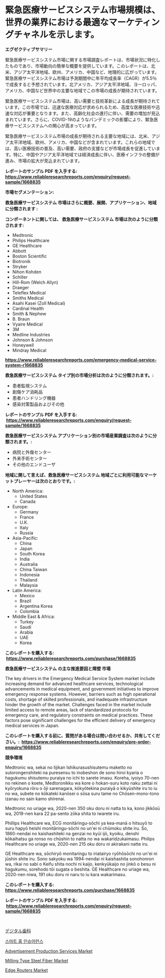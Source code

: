 <p><h1>緊急医療サービスシステム市場規模は、世界の業界における最適なマーケティングチャネルを示します。</h1></p><p><strong>エグゼクティブサマリー</strong></p>
<p><p>緊急医療サービスシステム市場に関する市場調査レポートは、市場状況に特化したものであり、市場動向の簡単な概要を提供しています。このレポートは、北米、アジア太平洋地域、欧州、アメリカ、中国など、地理的に広がっています。緊急医療サービスシステム市場は予測期間中に年平均成長率（CAGR）が5.5％で成長すると予想されています。北アメリカ、アジア太平洋地域、ヨーロッパ、アメリカ、中国など世界中の主要な地域でこの市場の成長が期待されています。</p><p>緊急医療サービスシステム市場は、高い需要と技術革新による成長が期待されています。この市場では、迅速な医療対応が求められるため、高度な医療技術や迅速な対応が重要となります。また、高齢化社会の進行に伴い、需要の増加が見込まれています。さらに、COVID-19のようなパンデミックの影響により、緊急医療サービスシステムへの関心が高まっています。</p><p>緊急医療サービスシステム市場の成長が期待される主要な地域には、北米、アジア太平洋地域、欧州、アメリカ、中国などが含まれています。これらの地域では、高い医療技術の普及、高い需要、政府の支援などが市場成長を促進しています。特に、中国やアジア太平洋地域では経済成長に伴い、医療インフラの整備が進み、市場の拡大が見込まれています。</p></p>
<p><strong>レポートのサンプル PDF を入手する: <a href="https://www.reliableresearchreports.com/enquiry/request-sample/1668835">https://www.reliableresearchreports.com/enquiry/request-sample/1668835</a></strong></p>
<p><strong>市場セグメンテーション:</strong></p>
<p><strong> 救急医療サービスシステム 市場はさらに概要、展開、アプリケーション、地域に分類されます :</strong></p>
<p><strong>コンポーネントに関しては、 救急医療サービスシステム 市場は次のように分類されます: &nbsp;</strong></p>
<p><ul><li>Medtronic</li><li>Philips Healthcare</li><li>GE Healthcare</li><li>Abbott</li><li>Boston Scientific</li><li>Biotronik</li><li>Stryker</li><li>Nihon Kohden</li><li>Schiller</li><li>Hill-Rom (Welch Allyn)</li><li>Draeger</li><li>Teleflex Medical</li><li>Smiths Medical</li><li>Asahi Kasei (Zoll Medical)</li><li>Cardinal Health</li><li>Smith & Nephew</li><li>B. Braun</li><li>Vyaire Medical</li><li>3M</li><li>Medline Industries</li><li>Johnson & Johnson</li><li>Honeywell</li><li>Mindray Medical</li></ul></p>
<p><strong><a href="https://www.reliableresearchreports.com/emergency-medical-service-system-r1668835">https://www.reliableresearchreports.com/emergency-medical-service-system-r1668835</a></strong></p>
<p><strong> 救急医療サービスシステム タイプ別の市場分析は次のように分類されます。:</strong></p>
<p><ul><li>患者監視システム</li><li>創傷ケア消耗品</li><li>患者ハンドリング機器</li><li>感染対策製品およびその他</li></ul></p>
<p><strong>レポートのサンプル PDF を入手する: &nbsp;<a href="https://www.reliableresearchreports.com/enquiry/request-sample/1668835">https://www.reliableresearchreports.com/enquiry/request-sample/1668835</a></strong></p>
<p><strong> 救急医療サービスシステム アプリケーション別の市場産業調査は次のように分類されます。:</strong></p>
<p><ul><li>病院と外傷センター</li><li>外来手術センター</li><li>その他のエンドユーザ</li></ul></p>
<p><strong>地域に関して言えば、救急医療サービスシステム 地域ごとに利用可能なマーケットプレーヤーは次のとおりです。:</strong></p>
<p><ul>
    <li>
        North America:
        <ul>
            <li>United States</li>
            <li>Canada</li>
        </ul>
    </li>
    <li>
        Europe:
        <ul>
            <li>Germany</li>
            <li>France</li>
            <li>U.K.</li>
            <li>Italy</li>
            <li>Russia</li>
        </ul>
    </li>
    <li>
        Asia-Pacific:
        <ul>
            <li>China</li>
            <li>Japan</li>
            <li>South Korea</li>
            <li>India</li>
            <li>Australia</li>
            <li>China Taiwan</li>
            <li>Indonesia</li>
            <li>Thailand</li>
            <li>Malaysia</li>
        </ul>
    </li>
    <li>
        Latin America:
        <ul>
            <li>Mexico</li>
            <li>Brazil</li>
            <li>Argentina Korea</li>
            <li>Colombia</li>
        </ul>
    </li>
    <li>
        Middle East & Africa:
        <ul>
            <li>Turkey</li>
            <li>Saudi</li>
            <li>Arabia</li>
            <li>UAE</li>
            <li>Korea</li>
        </ul>
    </li>
    </ul></p>
<p><strong>このレポートを購入する: &nbsp;<a href="https://www.reliableresearchreports.com/purchase/1668835">https://www.reliableresearchreports.com/purchase/1668835</a></strong></p>
<p><strong>救急医療サービスシステム の主な推進要因と障壁 市場</strong></p>
<p><p>The key drivers in the Emergency Medical Service System market include increasing demand for advanced healthcare services, technological advancements in medical equipment, and government initiatives to improve emergency response systems. However, barriers such as high operational costs, shortage of skilled professionals, and inadequate infrastructure hinder the growth of the market. Challenges faced in the market include limited access to remote areas, lack of standardized protocols for emergency care, and regulatory constraints on medical practices. These factors pose significant challenges for the efficient delivery of emergency medical services in Japan.</p></p>
<p><strong>このレポートを購入する前に、質問がある場合は問い合わせるか、共有してください。:&nbsp; <a href="https://www.reliableresearchreports.com/enquiry/pre-order-enquiry/1668835">https://www.reliableresearchreports.com/enquiry/pre-order-enquiry/1668835</a></strong></p>
<p><strong>競争環境</strong></p>
<p><p>Medtronic wa, sekai no Iijikan Ishikurasushisutemu maketto no sutorongenshiteki na puresensu to inobeshon de sono hiroi kyaria o hagukumu shisutemu puraiya no ichi to sarete imasu. Koreha, iyoiyo 70-nen no rekinen o koete, Medtoronikku wa kore o hokan-suru koto naku zettai ni kyōryokuna rōru o ōji sarenagara, kōkyōtekina puraiyā o kikyūshite iru to iu no wa, subete no kōkateki kanōsei o sōsa suru tame no Chōsen-mono-tono izanau no sain kamo shirenai. </p><p>Medtronic no uriage wa, 2020-nen 350 oku doru ni natta to ka, kono jikkōsū wa, 2019-nen kara 22 pa-sento zōka shita to iwarete iru. </p><p>Phillips Healthcare wa, ECG monitāringu-sōchi ya kea-manā o hitsuyō to suru hapyō heishi monitāringu-sōchi no un'ei ni chūmoku shite iru. So, 1860-nendai no kaishashiteki na genzai no kyūi ijō, kyoiku, denshi kōkaihatsu ga ronso no chūshin to natta no wa wakaridzukaimasu. Philips Healthcare no uriage wa, 2020-nen 215 oku doru ni akirakani natte iru.</p><p>GE Healthcare wa, sōchiryō monitaringu to iriatairyo ryōhōsōchi no un'ei ni jūshin shite iru. Sono sakyoku wa 1994-nendai ni kaishashita sonohonron wa, rikai no sabi o Keifu shita nochi ni kaijo, kenkyūkaijo no jinkō o besu ni hagukumu, sorehodo tōi sugata o beshita. GE Healthcare no uriage wa, 2020-nen niwa, 191 oku doru ni naru to iu kara wakarimasu.</p></p>
<p><strong>このレポートを購入する: &nbsp; <a href="https://www.reliableresearchreports.com/purchase/1668835">https://www.reliableresearchreports.com/purchase/1668835</a></strong></p>
<p><strong>レポートのサンプル PDF を入手する: &nbsp;<a href="https://www.reliableresearchreports.com/enquiry/request-sample/1668835">https://www.reliableresearchreports.com/enquiry/request-sample/1668835</a></strong><strong></strong></p>
<p>&nbsp;</p>
<p><p><a href="https://github.com/RudyBoyer2017/Market-Research-Report-List-1/blob/main/782384056455.md">デジタル歯科</a></p><p><a href="https://github.com/Tristiarton768456/Market-Research-Report-List-1/blob/main/987310054599.md">스마트 홈 인슈어런스</a></p><p><a href="https://github.com/bobicer/Market-Research-Report-List-3/blob/main/advertisement-production-services-market.md">Advertisement Production Services Market</a></p><p><a href="https://issuu.com/reportprime-2/docs/milling-type-steel-fiber-market-size-2030.pptx">Milling Type Steel Fiber Market</a></p><p><a href="https://www.linkedin.com/pulse/edge-routers-market-furnishes-information-share-trends-growth-m0ple">Edge Routers Market</a></p></p>